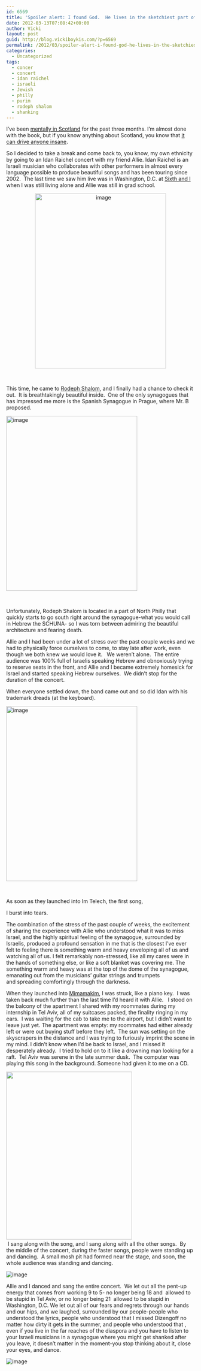 ```yaml
---
id: 6569
title: 'Spoiler alert: I found God.  He lives in the sketchiest part of North Philly.'
date: 2012-03-13T07:08:42+00:00
author: Vicki
layout: post
guid: http://blog.vickiboykis.com/?p=6569
permalink: /2012/03/spoiler-alert-i-found-god-he-lives-in-the-sketchiest-part-of-north-philly/
categories:
  - Uncategorized
tags:
  - concer
  - concert
  - idan raichel
  - israeli
  - Jewish
  - philly
  - purim
  - rodeph shalom
  - shanking
---
```

I&#8217;ve been <a href="http://blog.vickiboykis.com/2012/03/on-writing-in-2012/" target="_blank">mentally in Scotland</a> for the past three months. I&#8217;m almost done with the book, but if you know anything about Scotland, you know that <a href="http://www.youtube.com/watch?v=F5nlx2XzP-4" target="_blank">it can drive anyone insane</a>.

So I decided to take a break and come back to, you know, my own ethnicity by going to an Idan Raichel concert with my friend Allie. Idan Raichel is an Israeli musician who collaborates with other performers in almost every language possible to produce beautiful songs and has been touring since 2002.  The last time we saw him live was in Washington, D.C. at <a href="http://www.sixthandi.org/" target="_blank">Sixth and I </a>when I was still living alone and Allie was still in grad school.

<p style="text-align: center;">
  <img class="aligncenter" src="https://raw.githubusercontent.com/veekaybee/wlb/gh-pages/assets/images/2012/03/wpid-IMG_20120308_190742.jpg" alt="image" width="350" height="467" />
</p>

&nbsp;

This time, he came to <a href="http://blog.vickiboykis.com/2010/10/look-what-i-found-by-the-side-of-the-road-in-philadelphia/" target="_blank">Rodeph Shalom</a>, and I finally had a chance to check it out.  It is breathtakingly beautiful inside.  One of the only synagogues that has impressed me more is the Spanish Synagogue in Prague, where Mr. B proposed.

<img class="aligncenter" src="https://raw.githubusercontent.com/veekaybee/wlb/gh-pages/assets/images/2012/03/wpid-IMG_20120308_192053.jpg" alt="image" width="350" height="467" />

&nbsp;

Unfortunately, Rodeph Shalom is located in a part of North Philly that quickly starts to go south right around the synagogue-what you would call in Hebrew the SCHUNA- so I was torn between admiring the beautiful architecture and fearing death.

Allie and I had been under a lot of stress over the past couple weeks and we had to physically force ourselves to come, to stay late after work, even though we both knew we would love it.   We weren&#8217;t alone.  The entire audience was 100% full of Israelis speaking Hebrew and obnoxiously trying to reserve seats in the front, and Allie and I became extremely homesick for Israel and started speaking Hebrew ourselves.  We didn&#8217;t stop for the duration of the concert.

When everyone settled down, the band came out and so did Idan with his trademark dreads (at the keyboard).

<img class="aligncenter" src="https://raw.githubusercontent.com/veekaybee/wlb/gh-pages/assets/images/2012/03/wpid-IMG_20120308_201431.jpg" alt="image" width="350" height="467" />

&nbsp;

As soon as they launched into Im Telech, the first song,
  


I burst into tears.

The combination of the stress of the past couple of weeks, the excitement of sharing the experience with Allie who understood what it was to miss Israel, and the highly spiritual feeling of the synagogue, surrounded by Israelis, produced a profound sensation in me that is the closest I&#8217;ve ever felt to feeling there is something warm and heavy enveloping all of us and watching all of us. I felt remarkably non-stressed, like all my cares were in the hands of something else, or like a soft blanket was covering me. The something warm and heavy was at the top of the dome of the synagogue, emanating out from the musicians&#8217; guitar strings and trumpets and spreading comfortingly through the darkness.

When they launched into <a href="http://www.youtube.com/watch?v=7Atv9K8EYvk" target="_blank">Mimamakim</a>, I was struck, like a piano key.  I was taken back much further than the last time I&#8217;d heard it with Allie.   I stood on the balcony of the apartment I shared with my roommates during my internship in Tel Aviv, all of my suitcases packed, the finality ringing in my ears.  I was waiting for the cab to take me to the airport, but I didn&#8217;t want to leave just yet. The apartment was empty: my roommates had either already left or were out buying stuff before they left.  The sun was setting on the skyscrapers in the distance and I was trying to furiously imprint the scene in my mind. I didn&#8217;t know when I&#8217;d be back to Israel, and I missed it desperately already.  I tried to hold on to it like a drowning man looking for a raft.  Tel Aviv was serene in the late summer dusk.  The computer was playing this song in the background. Someone had given it to me on a CD.

<p style="text-align: left;">
  <a href="https://raw.githubusercontent.com/veekaybee/wlb/gh-pages/assets/images/2012/03/vivbalcony.jpg"><img class="aligncenter  wp-image-6573" title="vivbalcony" src="https://raw.githubusercontent.com/veekaybee/wlb/gh-pages/assets/images/2012/03/vivbalcony.jpg" alt="" width="336" height="448" /></a><a href="https://raw.githubusercontent.com/veekaybee/wlb/gh-pages/assets/images/2012/03/theviv.jpg"><br /> </a> I sang along with the song, and I sang along with all the other songs.  By the middle of the concert, during the faster songs, people were standing up and dancing.  A small mosh pit had formed near the stage, and soon, the whole audience was standing and dancing.
</p>

<img class="aligncenter" title="" src="https://raw.githubusercontent.com/veekaybee/wlb/gh-pages/assets/images/2012/03/wpid-IMG_20120308_212625.jpg" alt="image" />
  
Allie and I danced and sang the entire concert.  We let out all the pent-up energy that comes from working 9 to 5- no longer being 18 and  allowed to be stupid in Tel Aviv, or no longer being 21  allowed to be stupid in Washington, D.C. We let out all of our fears and regrets through our hands and our hips, and we laughed, surrounded by our people-people who understood the lyrics, people who understood that I missed Dizengoff no matter how dirty it gets in the summer, and people who understood that , even if you live in the far reaches of the diaspora and you have to listen to your Israeli musicians in a synagogue where you might get shanked after you leave, it doesn&#8217;t matter in the moment-you stop thinking about it, close your eyes, and dance.
  
<img class="aligncenter" title="" src="https://raw.githubusercontent.com/veekaybee/wlb/gh-pages/assets/images/2012/03/wpid-IMG_20120308_212628.jpg" alt="image" />